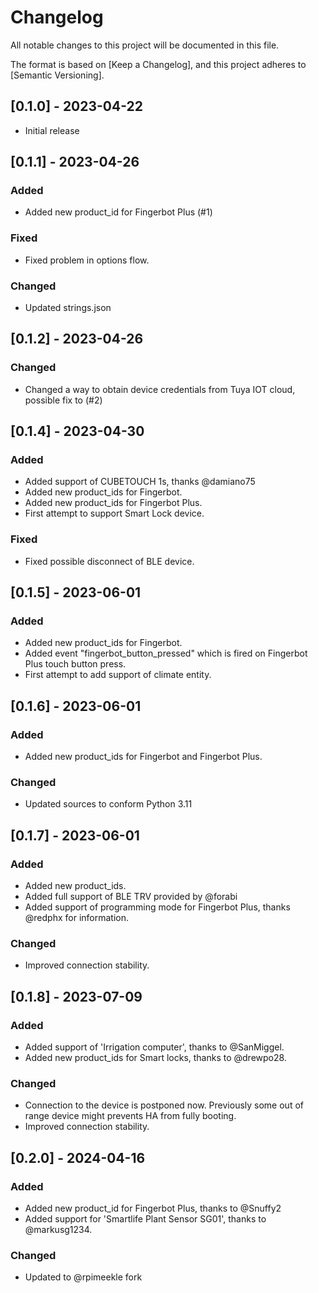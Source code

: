 # Changelog

All notable changes to this project will be documented in this file.

The format is based on [Keep a Changelog],
and this project adheres to [Semantic Versioning].

## [0.1.0] - 2023-04-22

- Initial release


## [0.1.1] - 2023-04-26

### Added

- Added new product_id for Fingerbot Plus (#1)

### Fixed

- Fixed problem in options flow.

### Changed

- Updated strings.json


## [0.1.2] - 2023-04-26

### Changed

- Changed a way to obtain device credentials from Tuya IOT cloud, possible fix to (#2)

## [0.1.4] - 2023-04-30

### Added

- Added support of CUBETOUCH 1s, thanks @damiano75
- Added new product_ids for Fingerbot.
- Added new product_ids for Fingerbot Plus.
- First attempt to support Smart Lock device.

### Fixed

- Fixed possible disconnect of BLE device.

## [0.1.5] - 2023-06-01

### Added

- Added new product_ids for Fingerbot.
- Added event "fingerbot_button_pressed" which is fired on Fingerbot Plus touch button press.
- First attempt to add support of climate entity.

## [0.1.6] - 2023-06-01

### Added

- Added new product_ids for Fingerbot and Fingerbot Plus.

### Changed

- Updated sources to conform Python 3.11

## [0.1.7] - 2023-06-01

### Added

- Added new product_ids.
- Added full support of BLE TRV provided by @forabi
- Added support of programming mode for Fingerbot Plus, thanks @redphx for information.

### Changed

- Improved connection stability.

## [0.1.8] - 2023-07-09

### Added

- Added support of 'Irrigation computer', thanks to @SanMiggel.
- Added new product_ids for Smart locks, thanks to @drewpo28.

### Changed

- Connection to the device is postponed now. Previously some out of range device might prevents HA from fully booting.
- Improved connection stability.

## [0.2.0] - 2024-04-16

### Added

- Added new product_id for Fingerbot Plus, thanks to @Snuffy2 
- Added support for 'Smartlife Plant Sensor SG01', thanks to @markusg1234.

### Changed

- Updated to @rpimeekle fork
